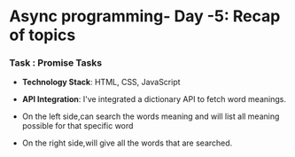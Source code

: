 # Async programming- Day -5: Recap of topics
### Task : Promise Tasks
- **Technology Stack**: HTML, CSS, JavaScript
- **API Integration**: I've integrated a dictionary API to fetch word meanings.

- On the left side,can search the words meaning and will list all meaning possible for that specific word
- On the right side,will give all the words that are searched.  